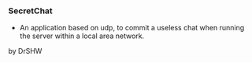 ### SecretChat

* An application based on udp, to commit a useless chat when running the server within a local area network.

by DrSHW
